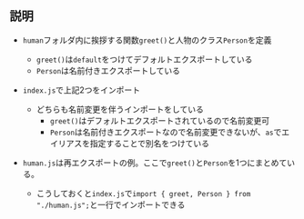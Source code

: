 ## 説明

- `human`フォルダ内に挨拶する関数`greet()`と人物のクラス`Person`を定義
    - `greet()`は`default`をつけてデフォルトエクスポートしている
    - `Person`は名前付きエクスポートしている

- `index.js`で上記2つをインポート
    - どちらも名前変更を伴うインポートをしている
        - `greet()`はデフォルトエクスポートされているので名前変更可
        - `Person`は名前付きエクスポートなので名前変更できないが、`as`でエイリアスを指定することで別名をつけている

- `human.js`は再エクスポートの例。ここで`greet()`と`Person`を1つにまとめている。
    - こうしておくと`index.js`で`import { greet, Person } from "./human.js";`と一行でインポートできる